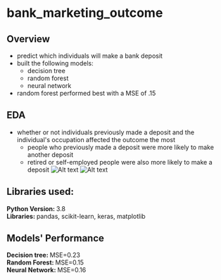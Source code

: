 # bank_marketing_outcome

## Overview
* predict which individuals will make a bank deposit
* built the following models:
  * decision tree
  * random forest
  * neural network
* random forest performed best with a MSE of .15

## EDA
* whether or not individuals previously made a deposit and the individual's occupation affected the outcome the most
  * people who previously made a deposit were more likely to make another deposit
  * retired or self-employed people were also more likely to make a deposit
![Alt text](https://github.com/sesankm/bank_marketing_outcome_prediction/blob/main/plots/jobs.png)
![Alt text](https://github.com/sesankm/bank_marketing_outcome_prediction/blob/main/plots/poutcome.png)

## Libraries used:
<strong> Python Version: </strong> 3.8 <br>
<strong> Libraries: </strong> pandas, scikit-learn, keras, matplotlib

## Models' Performance
<strong> Decision tree: </strong> MSE=0.23 <br>
<strong> Random Forest: </strong> MSE=0.15 <br>
<strong> Neural Network: </strong> MSE=0.16 <br>
